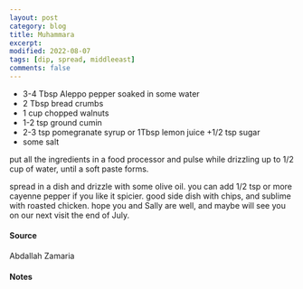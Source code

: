 ```yaml
---
layout: post
category: blog
title: Muhammara
excerpt:
modified: 2022-08-07
tags: [dip, spread, middleeast]
comments: false
---
```


- 3-4 Tbsp Aleppo pepper soaked in some water
- 2 Tbsp bread crumbs
- 1 cup chopped walnuts
- 1-2 tsp ground cumin
- 2-3 tsp pomegranate syrup or 1Tbsp lemon juice +1/2 tsp sugar
- some salt

put all the ingredients in a food processor and pulse while drizzling up to 1/2 cup of water, until a soft paste forms.

spread in a dish and drizzle with some olive oil. you can add 1/2 tsp or more cayenne pepper if you like it spicier.
good side dish with chips, and sublime with roasted chicken.
hope you and Sally are well, and maybe will see you on our next visit the end of July.

#### Source
Abdallah Zamaria

#### Notes
